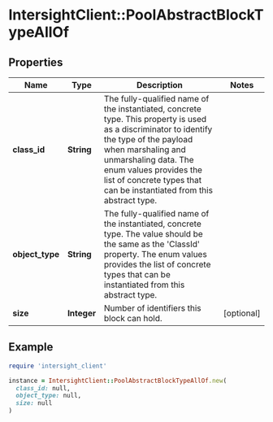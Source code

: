 # IntersightClient::PoolAbstractBlockTypeAllOf

## Properties

| Name | Type | Description | Notes |
| ---- | ---- | ----------- | ----- |
| **class_id** | **String** | The fully-qualified name of the instantiated, concrete type. This property is used as a discriminator to identify the type of the payload when marshaling and unmarshaling data. The enum values provides the list of concrete types that can be instantiated from this abstract type. |  |
| **object_type** | **String** | The fully-qualified name of the instantiated, concrete type. The value should be the same as the &#39;ClassId&#39; property. The enum values provides the list of concrete types that can be instantiated from this abstract type. |  |
| **size** | **Integer** | Number of identifiers this block can hold. | [optional] |

## Example

```ruby
require 'intersight_client'

instance = IntersightClient::PoolAbstractBlockTypeAllOf.new(
  class_id: null,
  object_type: null,
  size: null
)
```

